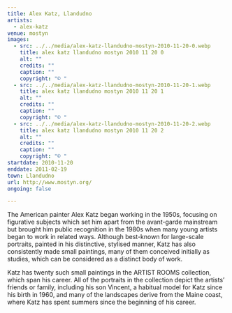 ```yaml
---
title: Alex Katz, Llandudno
artists:
  - alex-katz
venue: mostyn
images:
  - src: ../../media/alex-katz-llandudno-mostyn-2010-11-20-0.webp
    title: alex katz llandudno mostyn 2010 11 20 0
    alt: ""
    credits: ""
    caption: ""
    copyright: "© "
  - src: ../../media/alex-katz-llandudno-mostyn-2010-11-20-1.webp
    title: alex katz llandudno mostyn 2010 11 20 1
    alt: ""
    credits: ""
    caption: ""
    copyright: "© "
  - src: ../../media/alex-katz-llandudno-mostyn-2010-11-20-2.webp
    title: alex katz llandudno mostyn 2010 11 20 2
    alt: ""
    credits: ""
    caption: ""
    copyright: "© "
startdate: 2010-11-20
enddate: 2011-02-19
town: Llandudno
url: http://www.mostyn.org/
ongoing: false

---
```


The American painter Alex Katz began working in the 1950s, focusing on figurative subjects which set him apart from the avant-garde mainstream but brought him public recognition in the 1980s when many young artists began to work in related ways. Although best-known for large-scale portraits, painted in his distinctive, stylised manner, Katz has also consistently made small paintings, many of them conceived initially as studies, which can be considered as a distinct body of work.

Katz has twenty such small paintings in the ARTIST ROOMS collection, which span his career. All of the portraits in the collection depict the artists’ friends or family, including his son Vincent, a habitual model for Katz since his birth in 1960, and many of the landscapes derive from the Maine coast, where Katz has spent summers since the beginning of his career.
